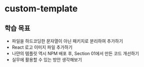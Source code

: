 # custom-template

## 학습 목표
- 파일을 하드코딩한 문자열이 아닌 패키지로 분리하여 추가하기
- React 로고 이미지 파일 추가하기
- 나먄의 템플릿 역시 NPM 배포 후, Section 01에서 만든 코드 개선하기
- 실무에 활용할 수 있는 방안 생각해보기
